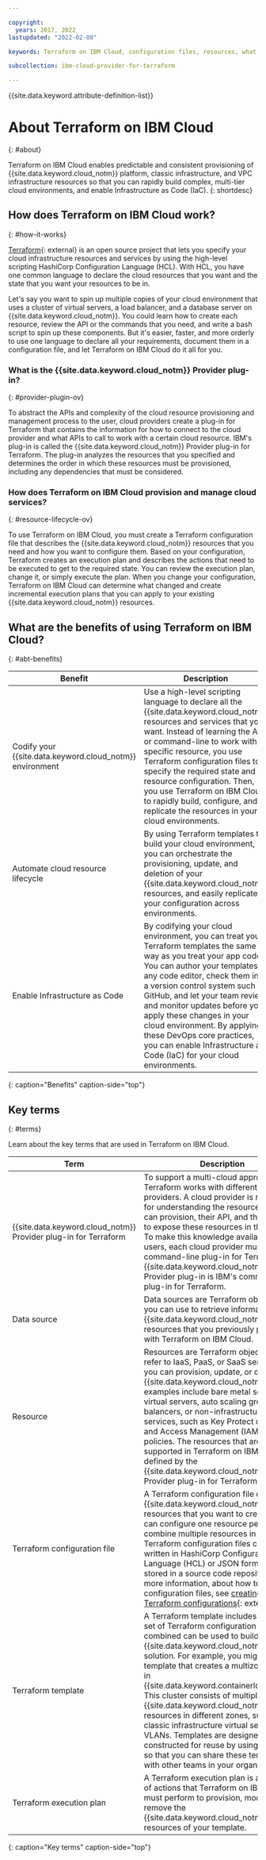 ```yaml
---

copyright:
  years: 2017, 2022
lastupdated: "2022-02-08"

keywords: Terraform on IBM Cloud, configuration files, resources, what is Terraform on IBM Cloud, automation, automate

subcollection: ibm-cloud-provider-for-terraform

---
```


{{site.data.keyword.attribute-definition-list}}


# About Terraform on IBM Cloud
{: #about}

Terraform on IBM Cloud enables predictable and consistent provisioning of {{site.data.keyword.cloud_notm}} platform, classic infrastructure, and VPC infrastructure resources so that you can rapidly build complex, multi-tier cloud environments, and enable Infrastructure as Code (IaC).
{: shortdesc}

## How does Terraform on IBM Cloud work? 
{: #how-it-works}

[Terraform](https://www.terraform.io/){: external} is an open source project that lets you specify your cloud infrastructure resources and services by using the high-level scripting HashiCorp Configuration Language (HCL). With HCL, you have one common language to declare the cloud resources that you want and the state that you want your resources to be in. 

Let's say you want to spin up multiple copies of your cloud environment that uses a cluster of virtual servers, a load balancer, and a database server on {{site.data.keyword.cloud_notm}}. You could learn how to create each resource, review the API or the commands that you need, and write a bash script to spin up these components. But it's easier, faster, and more orderly to use one language to declare all your requirements, document them in a configuration file, and let Terraform on IBM Cloud do it all for you. 

### What is the {{site.data.keyword.cloud_notm}} Provider plug-in?
{: #provider-plugin-ov}

To abstract the APIs and complexity of the cloud resource provisioning and management process to the user, cloud providers create a plug-in for Terraform that contains the information for how to connect to the cloud provider and what APIs to call to work with a certain cloud resource. IBM's plug-in is called the {{site.data.keyword.cloud_notm}} Provider plug-in for Terraform. The plug-in analyzes the resources that you specified and determines the order in which these resources must be provisioned, including any dependencies that must be considered. 

### How does Terraform on IBM Cloud provision and manage cloud services?
{: #resource-lifecycle-ov}

To use Terraform on IBM Cloud, you must create a Terraform configuration file that describes the {{site.data.keyword.cloud_notm}} resources that you need and how you want to configure them. Based on your configuration, Terraform creates an execution plan and describes the actions that need to be executed to get to the required state. You can review the execution plan, change it, or simply execute the plan. When you change your configuration, Terraform on IBM Cloud can determine what changed and create incremental execution plans that you can apply to your existing {{site.data.keyword.cloud_notm}} resources. 



## What are the benefits of using Terraform on IBM Cloud?
{: #abt-benefits}

|Benefit|Description|
|--|--|
|Codify your {{site.data.keyword.cloud_notm}} environment|Use a high-level scripting language to declare all the {{site.data.keyword.cloud_notm}} resources and services that you want. Instead of learning the API or command-line to work with a specific resource, you use  Terraform configuration files to specify the required state and resource configuration. Then, you use Terraform on IBM Cloud to rapidly build, configure, and replicate the resources in your cloud environments.|
|Automate cloud resource lifecycle|By using Terraform templates to build your cloud environment, you can orchestrate the provisioning, update, and deletion of your {{site.data.keyword.cloud_notm}} resources, and easily replicate your configuration across environments. |
|Enable Infrastructure as Code|By codifying your cloud environment, you can treat your Terraform templates the same way as you treat your app code. You can author your templates in any code editor, check them into a version control system such as GitHub, and let your team review and monitor updates before you apply these changes in your cloud environment. By applying these DevOps core practices, you can enable Infrastructure as Code (IaC) for your cloud environments.|
{: caption="Benefits" caption-side="top"}


## Key terms
{: #terms}

Learn about the key terms that are used in Terraform on IBM Cloud.

|Term|Description|
|--|--|
|{{site.data.keyword.cloud_notm}} Provider plug-in for Terraform|To support a multi-cloud approach, Terraform works with different cloud providers. A cloud provider is responsible for understanding the resources that you can provision, their API, and the methods to expose these resources in the cloud. To make this knowledge available to users, each cloud provider must provide a command-line plug-in for Terraform. The {{site.data.keyword.cloud_notm}} Provider plug-in is IBM's command-line plug-in for Terraform.|
|Data source|Data sources are Terraform objects that you can use to retrieve information about {{site.data.keyword.cloud_notm}} resources that you previously provisioned with Terraform on IBM Cloud. |
|Resource|Resources are Terraform objects that refer to IaaS, PaaS, or SaaS services that you can provision, update, or delete in {{site.data.keyword.cloud_notm}}. Typical examples include bare metal servers, virtual servers, auto scaling groups, load balancers, or non-infrastructure related services, such as Key Protect or Identity and Access Management (IAM) access policies. The resources that are supported in Terraform on IBM Cloud are defined by the {{site.data.keyword.cloud_notm}} Provider plug-in for Terraform. |
|Terraform configuration file|A Terraform configuration file defines the {{site.data.keyword.cloud_notm}} resources that you want to create. You can configure one resource per file, or combine multiple resources in one file. Terraform configuration files can be written in HashiCorp Configuration Language (HCL) or JSON format, and are stored in a source code repository. For more information, about how to write configuration files, see [creating Terraform configurations](https://www.terraform.io/language/syntax/configuration){: external}.|
|Terraform template|A Terraform template includes one or a set of Terraform configuration files that combined can be used to build a specific {{site.data.keyword.cloud_notm}} solution. For example, you might have a template that creates a multizone cluster in {{site.data.keyword.containerlong_notm}}. This cluster consists of multiple {{site.data.keyword.cloud_notm}} resources in different zones, such as classic infrastructure virtual servers and VLANs. Templates are designed and constructed for reuse by using variables so that you can share these templates with other teams in your organization.|
|Terraform execution plan|A Terraform execution plan is a summary of actions that Terraform on IBM Cloud must perform to provision, modify, or remove the {{site.data.keyword.cloud_notm}} resources of your template.|
 {: caption="Key terms" caption-side="top"}







